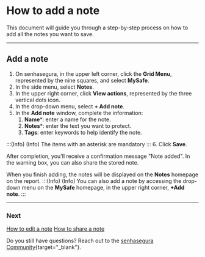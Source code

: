 # How to add a note

This document will guide you through a step-by-step process on how to add all the notes you want to save.
***
## Add a note

1. On senhasegura, in the upper left corner, click the **Grid Menu**, represented by the nine squares, and select **MySafe**.
2. In the side menu, select **Notes**. 
3. In the upper right corner, click **View actions**, represented by the three vertical dots icon. 
4. In the drop-down menu, select **+ Add note**.
5. In the **Add note** window, complete the information:
    1. **Name***: enter a name for the note.
    2. **Notes***: enter the text you want to protect.
    3. **Tags**: enter keywords to help identify the note.

:::(Info) (Info)
The items with an asterisk are mandatory
:::
6. Click **Save**.


After completion, you'll receive a confirmation message "Note added". In the warning box, you can also share the stored note.

When you finish adding, the notes will be displayed on the **Notes** homepage on the report.
:::(Info) (Info)
You can also add a note by accessing the drop-down menu on the **MySafe** homepage, in the upper right corner, **+Add note**. 
:::
***
### Next
[How to edit a note](/v3-32/docs/mysafe-notes-edit)
[How to share a note](/v3-32/docs/mysafe-notes-share)

Do you still have questions? Reach out to the [senhasegura Community](https://community.senhasegura.io/){target="_blank"}.
